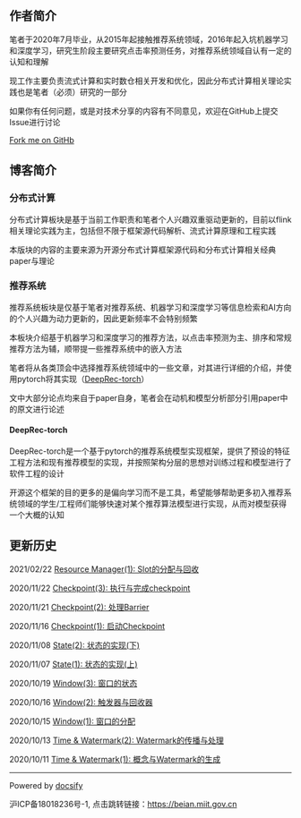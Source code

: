 ## 作者简介

笔者于2020年7月毕业，从2015年起接触推荐系统领域，2016年起入坑机器学习和深度学习，研究生阶段主要研究点击率预测任务，对推荐系统领域自认有一定的认知和理解

现工作主要负责流式计算和实时数仓相关开发和优化，因此分布式计算相关理论实践也是笔者（必须）研究的一部分

如果你有任何问题，或是对技术分享的内容有不同意见，欢迎在GitHub上提交Issue进行讨论

[Fork me on GitHb](https://github.com/zeroized/zeroized.github.io)

## 博客简介

### 分布式计算

分布式计算板块是基于当前工作职责和笔者个人兴趣双重驱动更新的，目前以flink相关理论实践为主，包括但不限于框架源代码解析、流式计算原理和工程实践

本版块的内容的主要来源为开源分布式计算框架源代码和分布式计算相关经典paper与理论

### 推荐系统

推荐系统板块是仅基于笔者对推荐系统、机器学习和深度学习等信息检索和AI方向的个人兴趣为动力更新的，因此更新频率不会特别频繁

本板块介绍基于机器学习和深度学习的推荐方法，以点击率预测为主、排序和常规推荐方法为辅，顺带提一些推荐系统中的嵌入方法

笔者将从各类顶会中选择推荐系统领域中的一些文章，对其进行详细的介绍，并使用pytorch将其实现（[DeepRec-torch](https://github.com/zeroized/DeepRec-torch)）

文中大部分论点均来自于paper自身，笔者会在动机和模型分析部分引用paper中的原文进行论述

#### DeepRec-torch

DeepRec-torch是一个基于pytorch的推荐系统模型实现框架，提供了预设的特征工程方法和现有推荐模型的实现，并按照架构分层的思想对训练过程和模型进行了软件工程的设计

开源这个框架的目的更多的是偏向学习而不是工具，希望能够帮助更多初入推荐系统领域的学生/工程师们能够快速对某个推荐算法模型进行实现，从而对模型获得一个大概的认知

## 更新历史

2021/02/22 [Resource Manager(1): Slot的分配与回收](/engineering/flink/resource-manager1.md)

2020/11/22 [Checkpoint(3): 执行与完成checkpoint](/engineering/flink/checkpoint3.md)

2020/11/21 [Checkpoint(2): 处理Barrier](/engineering/flink/checkpoint2.md)

2020/11/16 [Checkpoint(1): 启动Checkpoint](/engineering/flink/checkpoint1.md)

2020/11/08 [State(2): 状态的实现(下)](/engineering/flink/state2.md)

2020/11/07 [State(1): 状态的实现(上)](/engineering/flink/state1.md)

2020/10/19 [Window(3): 窗口的状态](/engineering/flink/window3.md)

2020/10/16 [Window(2): 触发器与回收器](/engineering/flink/window2.md)

2020/10/15 [Window(1): 窗口的分配](/engineering/flink/window1.md)

2020/10/13 [Time & Watermark(2): Watermark的传播与处理](/engineering/flink/time2.md)

2020/10/11 [Time & Watermark(1): 概念与Watermark的生成](/engineering/flink/time1.md)

---
Powered by [docsify](https://docsify.js.org/)

沪ICP备18018236号-1, 点击跳转链接：https://beian.miit.gov.cn
